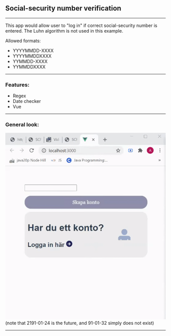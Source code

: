 ## Social-security number verification
<hr>

This app would allow user to "log in" if correct social-security number is entered. The Luhn algorithm is not used in this example.

Allowed formats:
* YYYYMMDD-XXXX 
*  YYYYMMDDXXXX
*  YYMMDD-XXXX
*  YYMMDDXXXX

<hr>

### Features:
* Regex
* Date checker
* Vue

<hr>





### General look:

<img width="540" src="test.gif">
(note that 2191-01-24 is the future, and 91-01-32 simply does not exist)
<hr>